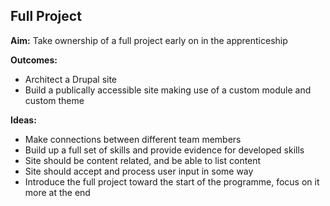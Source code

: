 Full Project
------------

__Aim:__ Take ownership of a full project early on in the apprenticeship

__Outcomes:__

* Architect a Drupal site
* Build a publically accessible site making use of a custom module and custom theme

__Ideas:__

* Make connections between different team members
* Build up a full set of skills and provide evidence for developed skills
* Site should be content related, and be able to list content
* Site should accept and process user input in some way
* Introduce the full project toward the start of the programme, focus on it more at the end
